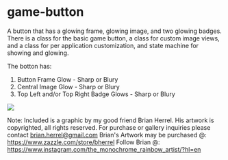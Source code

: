 # game-button
A button that has a glowing frame, glowing image, and two glowing badges.
There is a class for the basic game button, a class for custom image views, and a class for per application customization, and state machine for showing and glowing.

The botton has:
  1) Button Frame Glow - Sharp or Blury
  2) Central Image Glow - Sharp or Blury
  3) Top Left and/or Top Right Badge Glows - Sharp or Blury
  
![](game-button.gif)

Note:
Included is a graphic by my good friend Brian Herrel. 
His artwork is copyrighted, all rights reserved. 
For purchase or gallery inquiries please contact brian.herrel@gmail.com 
Brian's Artwork may be purchased @: https://www.zazzle.com/store/bherrel
Follow Brian @: https://www.instagram.com/the_monochrome_rainbow_artist/?hl=en

